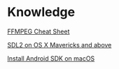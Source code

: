 # Knowledge

[FFMPEG Cheat Sheet](ffmpeg.md)

[SDL2 on OS X Mavericks and above](SDL2.md)

[Install Android SDK on macOS](Android.md)
